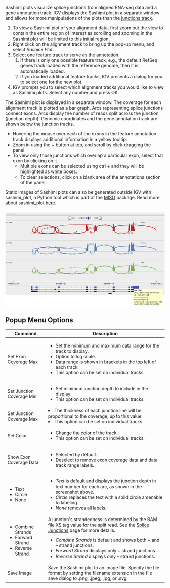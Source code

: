 Sashimi plots visualize splice junctions from aligned RNA-seq data and a gene annotation track. IGV displays the Sashimi plot in a separate window and allows for more manipulations of the plots than the [junctions track](http://www.broadinstitute.org/software/igv/splice_junctions).

1.  To view a Sashimi plot of your alignment data, first zoom out the view to contain the entire region of interest as scrolling and zooming in the Sashimi plot will be limited to this initial region.
2.  Right click on the alignment track to bring up the pop-up menu, and select _Sashimi Plot_.
3.  Select one feature track to serve as the annotation.
    1.  If there is only one possible feature track, e.g., the default RefSeq genes track loaded with the reference genome, then it is automatically loaded.
    2.  If you loaded additional feature tracks, IGV presents a dialog for you to select one for the new plot.
4.  IGV prompts you to select which alignment tracks you would like to view as Sashimi plots. Select any number and press OK.

The Sashimi plot is displayed in a separate window. The coverage for each alignment track is plotted as a bar graph. Arcs representing splice junctions connect exons. Arcs display the number of reads split across the junction (junction depth). Genomic coordinates and the gene annotation track are shown below the junction tracks.

*   Hovering the mouse over each of the exons in the feature annotation track displays additional information in a yellow tooltip.
*   Zoom in using the + button at top, and scroll by click-dragging the panel.
*   To view only those junctions which overlap a particular exon, select that exon by clicking on it.
    *   Multiple exons can be selected using ctrl + <click> and they will be highlighted as white boxes.
    *   To clear selections, click on a blank area of the annotations section of the panel.

Static images of Sashimi plots can also be generated outside IGV with sashimi\_plot, a Python tool which is part of the [MISO](http://hollywood.mit.edu/burgelab/miso/) package. Read more about sashimi\_plot [here](http://miso.readthedocs.io/en/fastmiso/sashimi.html).

#### ![](../img/SL_Sashimi1.png)

Popup Menu Options
------------------

| **Command**                                                                        | **Description**                                                                                                                                                                                                                                                                                                                                                                     |
|------------------------------------------------------------------------------------|-------------------------------------------------------------------------------------------------------------------------------------------------------------------------------------------------------------------------------------------------------------------------------------------------------------------------------------------------------------------------------------| 
| Set Exon Coverage Max                                                              | <ul><li>Set the minimum and maximum data range for the track to display. </li><li>Option to log scale. </li><li>Data range is shown in brackets in the top left of each track. </li><li>This option can be set on individual tracks.</li></ul>                                                                                                                                      |
| Set Junction Coverage Min                                                          | <ul><li>Set minimum junction depth to include in the display.</li><li>This option can be set on individual tracks.</li></ul>                                                                                                                                                                                                                                                        |
| Set Junction Coverage Max                                                          | <lu><li>The thickness of each junction line will be proportional to the coverage, up to this value.</li><li>This option can be set on individual tracks.                                                                                                                                                                                                                            |
| Set Color                                                                          | <ul><li>Change the color of the track.</li><li>This option can be set on individual tracks.</li></ul>                                                                                                                                                                                                                                                                               |
| Show Exon Coverage Data                                                            | <ul><li>Selected by default.</li><li>Deselect to remove exon coverage data and data track range labels.</li></ul>                                                                                                                                                                                                                                                                   |
| <ul><li>Text</li><li>Circle</li><li>None</li></ul>                                 | <ul><li>_Text_ is default and displays the junction depth in text number for each arc, as shown in the screenshot above.</li><li>_Circle_ replaces the text with a solid circle amenable to labeling.</li><li> _None_ removes all labels.</li></ul>                                                                                                                                 |
| <ul><li>Combine Strands </li><li> Forward Strand</li><li> Reverse Strand</li></ul> | A junction's strandedness is determined by the BAM file XS tag value for the split read. See the [Splice Junctions](../splice_junctions) page for more details. <ul><li> _Combine Strands_ is default and shows both + and – strand junctions. </li><li> _Forward Strand_ displays only + strand junctions. </li><li> _Reverse Strand_ displays only – strand junctions. </li></ul> |
| Save Image | Save the Sashimi plot to an image file. Specify the file format by setting the filename extension in the file save dialog to .png, .jpeg, .jpg, or .svg.                                                                                                                                                                                                                            |